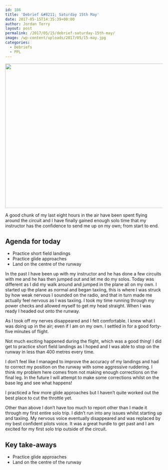 ```yaml
---
id: 186
title: 'Debrief &#8211; Saturday 15th May'
date: 2017-05-15T14:35:39+00:00
author: Jordan Terry
layout: post
permalink: /2017/05/15/debrief-saturday-15th-may/
image: /wp-content/uploads/2017/05/15-may.jpg
categories:
  - Debriefs
  - PPL
---
```

<img loading="lazy" class="alignnone size-large wp-image-188" src="{{ site.baseurl }}/wp-content/uploads/2017/05/15-may-1024x461.jpg" alt="" width="1024" height="461" srcset="{{ site.baseurl }}/wp-content/uploads/2017/05/15-may-1024x461.jpg 1024w, {{ site.baseurl }}/wp-content/uploads/2017/05/15-may-300x135.jpg 300w, {{ site.baseurl }}/wp-content/uploads/2017/05/15-may-768x346.jpg 768w, {{ site.baseurl }}/wp-content/uploads/2017/05/15-may.jpg 2000w" sizes="(max-width: 1024px) 100vw, 1024px" />

A good chunk of my last eight hours in the air have been spent flying around the circuit and I have finally gained enough solo time that my instructor has the confidence to send me up on my own; from start to end.

## Agenda for today

  * Practice short field landings
  * Practice glide approaches
  * Land on the centre of the runway&nbsp;

In the past I have been up with my instructor and he has done a few circuits with me and he has then jumped out and let me do my solos. Today was different as I did my walk around and jumped in the plane all on my own. I started up the plane as normal and began taxiing, this is where I was struck by how weak nervous I sounded on the radio, and that in turn made me actually feel nervous as I was taxiing. I took my time running through my power checks and allowed myself to get my head straight. When I was ready I headed out onto the runway.

As I took off my nerves disappeared and I felt comfortable. I knew what I was doing up in the air; even if I am on my own. I settled in for a good forty-five minutes of flight.

Not much exciting happened during the flight, which was a good thing! I did get to practice short field landings as I hoped and I was able to stop on the runway in less than 400 metres every time.

I don’t feel like I managed to improve the accuracy of my landings and had to correct my position on the runway with some aggressive ruddering. I think my problem here comes from not making enough corrections on the final leg. In the future I will attempt to make some corrections whilst on the base leg and see what happens!

I practiced a few more glide approaches but I haven’t quite worked out the best place to cut the throttle yet.

Other than above I don’t have too much to report other than I made it through my first entire solo trip. I didn’t run into any issues whilst starting up and taxiing. My nervous voice eventually disappeared and was replaced by my best confident pilots voice. It was a great hurdle to get past and I am excited for my first solo trip outside of the circuit.

## Key take-aways

  * Practice glide approaches
  * Land on the centre of the runway
